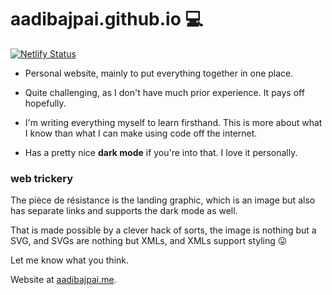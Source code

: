 # aadibajpai.github.io :computer:
[![Netlify Status](https://api.netlify.com/api/v1/badges/54278495-ed06-4cd1-88e1-b6da767e60dc/deploy-status)](https://app.netlify.com/sites/suspicious-shaw-ffa015/deploys)
- Personal website, mainly to put everything together in one place.

- Quite challenging, as I don't have much prior experience.
It pays off hopefully.
- I'm writing everything myself to learn firsthand. This is more about what I know than what I can make using code off the internet.

- Has a pretty nice **dark mode** if you're into that. I love it personally.

### web trickery
The pièce de résistance is the landing graphic, which is an image but also has 
separate links and supports the dark mode as well.

That is made possible by a clever hack of sorts, the image is nothing but a SVG, 
and SVGs are nothing but XMLs, and XMLs support styling 😛

Let me know what you think.

Website at [aadibajpai.me](https://aadibajpai.com).
